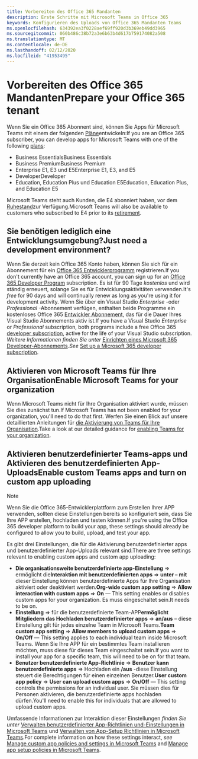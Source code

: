 ```yaml
---
title: Vorbereiten des Office 365 Mandanten
description: Erste Schritte mit Microsoft Teams in Office 365
keywords: Konfigurieren des Uploads von Office 365 Mandanten Teams
ms.openlocfilehash: 634392ea3f0228aef69ff920d3b369eb49dd3965
ms.sourcegitcommit: 060b486c38b72a3e6b63b4d617b759174082a508
ms.translationtype: MT
ms.contentlocale: de-DE
ms.lasthandoff: 02/12/2020
ms.locfileid: "41953495"
---
```

# <a name="prepare-your-office-365-tenant"></a><span data-ttu-id="8b46e-104">Vorbereiten des Office 365 Mandanten</span><span class="sxs-lookup"><span data-stu-id="8b46e-104">Prepare your Office 365 tenant</span></span>

<span data-ttu-id="8b46e-105">Wenn Sie ein Office 365 Abonnent sind, können Sie Apps für Microsoft Teams mit einem der folgenden [Pläne](https://products.office.com/business/compare-more-office-365-for-business-plans)entwickeln:</span><span class="sxs-lookup"><span data-stu-id="8b46e-105">If you are an Office 365 subscriber, you can develop apps for Microsoft Teams with one of the following [plans](https://products.office.com/business/compare-more-office-365-for-business-plans):</span></span>

* <span data-ttu-id="8b46e-106">Business Essentials</span><span class="sxs-lookup"><span data-stu-id="8b46e-106">Business Essentials</span></span>
* <span data-ttu-id="8b46e-107">Business Premium</span><span class="sxs-lookup"><span data-stu-id="8b46e-107">Business Premium</span></span>
* <span data-ttu-id="8b46e-108">Enterprise E1, E3 und E5</span><span class="sxs-lookup"><span data-stu-id="8b46e-108">Enterprise E1, E3, and E5</span></span>
* <span data-ttu-id="8b46e-109">Developer</span><span class="sxs-lookup"><span data-stu-id="8b46e-109">Developer</span></span>
* <span data-ttu-id="8b46e-110">Education, Education Plus und Education E5</span><span class="sxs-lookup"><span data-stu-id="8b46e-110">Education, Education Plus, and Education E5</span></span>

<span data-ttu-id="8b46e-111">Microsoft Teams steht auch Kunden, die E4 abonniert haben, vor dem [Ruhestand](https://support.office.com//article/important-information-for-office-365-enterprise-e4-customers-f9572348-43a2-43fa-a3d8-3b6c9c042147)zur Verfügung.</span><span class="sxs-lookup"><span data-stu-id="8b46e-111">Microsoft Teams will also be available to customers who subscribed to E4 prior to its [retirement](https://support.office.com//article/important-information-for-office-365-enterprise-e4-customers-f9572348-43a2-43fa-a3d8-3b6c9c042147).</span></span>

## <a name="just-need-a-development-environment"></a><span data-ttu-id="8b46e-112">Sie benötigen lediglich eine Entwicklungsumgebung?</span><span class="sxs-lookup"><span data-stu-id="8b46e-112">Just need a development environment?</span></span>

<span data-ttu-id="8b46e-113">Wenn Sie derzeit kein Office 365 Konto haben, können Sie sich für ein Abonnement für ein [Office 365 Entwicklerprogramm](https://dev.office.com/devprogram) registrieren.</span><span class="sxs-lookup"><span data-stu-id="8b46e-113">If you don't currently have an Office 365 account, you can sign up for an [Office 365 Developer Program](https://dev.office.com/devprogram) subscription.</span></span> <span data-ttu-id="8b46e-114">Es ist für 90 Tage *kostenlos* und wird ständig erneuert, solange Sie es für Entwicklungsaktivitäten verwenden.</span><span class="sxs-lookup"><span data-stu-id="8b46e-114">It's *free* for 90 days and will continually renew as long as you're using it for development activity.</span></span> <span data-ttu-id="8b46e-115">Wenn Sie über ein Visual Studio *Enterprise* -oder *Professional* -Abonnement verfügen, enthalten beide Programme ein kostenloses Office 365 [Entwickler Abonnement](https://aka.ms/MyVisualStudioBenefits), das für die Dauer Ihres Visual Studio Abonnements aktiv ist.</span><span class="sxs-lookup"><span data-stu-id="8b46e-115">If you have a Visual Studio *Enterprise* or *Professional* subscription, both programs include a free Office 365 [developer subscription](https://aka.ms/MyVisualStudioBenefits), active for the life of your Visual Studio subscription.</span></span> <span data-ttu-id="8b46e-116">*Weitere Informationen finden Sie unter* [Einrichten eines Microsoft 365 Developer-Abonnements](https://docs.microsoft.com/office/developer-program/office-365-developer-program-get-started).</span><span class="sxs-lookup"><span data-stu-id="8b46e-116">*See* [Set up a Microsoft 365 developer subscription](https://docs.microsoft.com/office/developer-program/office-365-developer-program-get-started).</span></span>

## <a name="enable-microsoft-teams-for-your-organization"></a><span data-ttu-id="8b46e-117">Aktivieren von Microsoft Teams für Ihre Organisation</span><span class="sxs-lookup"><span data-stu-id="8b46e-117">Enable Microsoft Teams for your organization</span></span>

<span data-ttu-id="8b46e-118">Wenn Microsoft Teams nicht für Ihre Organisation aktiviert wurde, müssen Sie dies zunächst tun.</span><span class="sxs-lookup"><span data-stu-id="8b46e-118">If Microsoft Teams has not been enabled for your organization, you'll need to do that first.</span></span> <span data-ttu-id="8b46e-119">Werfen Sie einen Blick auf unsere detaillierten Anleitungen für [die Aktivierung von Teams für Ihre Organisation](https://docs.microsoft.com/microsoftteams/enable-features-office-365).</span><span class="sxs-lookup"><span data-stu-id="8b46e-119">Take a look at our detailed guidance for [enabling Teams for your organization](https://docs.microsoft.com/microsoftteams/enable-features-office-365).</span></span>

## <a name="enable-custom-teams-apps-and-turn-on-custom-app-uploading"></a><span data-ttu-id="8b46e-120">Aktivieren benutzerdefinierter Teams-apps und Aktivieren des benutzerdefinierten App-Uploads</span><span class="sxs-lookup"><span data-stu-id="8b46e-120">Enable custom Teams apps and turn on custom app uploading</span></span>

> [!Note] 
> <span data-ttu-id="8b46e-121">Wenn Sie die Office 365-Entwicklerplattform zum Erstellen Ihrer APP verwenden, sollten diese Einstellungen bereits so konfiguriert sein, dass Sie Ihre APP erstellen, hochladen und testen können.</span><span class="sxs-lookup"><span data-stu-id="8b46e-121">If you're using the Office 365 developer platform to build your app, these settings should already be configured to allow you to build, upload, and test your app.</span></span>

<span data-ttu-id="8b46e-122">Es gibt drei Einstellungen, die für die Aktivierung benutzerdefinierter apps und benutzerdefinierter App-Uploads relevant sind:</span><span class="sxs-lookup"><span data-stu-id="8b46e-122">There are three settings relevant to enabling custom apps and custom app uploading:</span></span>

* <span data-ttu-id="8b46e-123">**Die organisationsweite benutzerdefinierte app-Einstellung** => ermöglicht die**Interaktion mit benutzerdefinierten apps** => **unter – mit** dieser Einstellung können benutzerdefinierte Apps für Ihre Organisation aktiviert oder deaktiviert werden.</span><span class="sxs-lookup"><span data-stu-id="8b46e-123">**Org-wide custom app setting** => **Allow interaction with custom apps** => **On** — This setting enables or disables custom apps for your organization.</span></span> <span data-ttu-id="8b46e-124">Es muss eingeschaltet sein.</span><span class="sxs-lookup"><span data-stu-id="8b46e-124">It needs to be on.</span></span> 
* <span data-ttu-id="8b46e-125">**Einstellung** => für die benutzerdefinierte Team-APP**ermöglicht Mitgliedern das Hochladen benutzerdefinierter apps** => **an/aus** – diese Einstellung gilt für jedes einzelne Team in Microsoft Teams.</span><span class="sxs-lookup"><span data-stu-id="8b46e-125">**Team custom app setting** => **Allow members to upload custom apps** => **On/Off** — This setting applies to each individual team inside Microsoft Teams.</span></span> <span data-ttu-id="8b46e-126">Wenn Sie Ihre APP für ein bestimmtes Team installieren möchten, muss diese für dieses Team eingeschaltet sein.</span><span class="sxs-lookup"><span data-stu-id="8b46e-126">If you want to install your app for a specific team, this will need to be on for that team.</span></span>
* <span data-ttu-id="8b46e-127">**Benutzer benutzerdefinierte App-Richtlinie** => **Benutzer kann benutzerdefinierte apps** => Hochladen ein **/aus** -diese Einstellung steuert die Berechtigungen für einen einzelnen Benutzer.</span><span class="sxs-lookup"><span data-stu-id="8b46e-127">**User custom app policy** => **User can upload custom apps** => **On/Off** — This setting controls the permissions for an individual user.</span></span> <span data-ttu-id="8b46e-128">Sie müssen dies für Personen aktivieren, die benutzerdefinierte apps hochladen dürfen.</span><span class="sxs-lookup"><span data-stu-id="8b46e-128">You'll need to enable this for individuals that are allowed to upload custom apps.</span></span>

<span data-ttu-id="8b46e-129">Umfassende Informationen zur Interaktion dieser Einstellungen *finden Sie unter* [Verwalten benutzerdefinierter App-Richtlinien und-Einstellungen in Microsoft Teams](https://docs.microsoft.com/microsoftteams/teams-custom-app-policies-and-settings) und [Verwalten von App-Setup Richtlinien in Microsoft Teams](https://docs.microsoft.com/microsoftteams/teams-app-setup-policies).</span><span class="sxs-lookup"><span data-stu-id="8b46e-129">For complete information on how these settings interact, *see* [Manage custom app policies and settings in Microsoft Teams](https://docs.microsoft.com/microsoftteams/teams-custom-app-policies-and-settings) and [Manage app setup policies in Microsoft Teams](https://docs.microsoft.com/microsoftteams/teams-app-setup-policies).</span></span>
